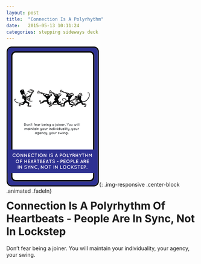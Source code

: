 ```yaml
---
layout: post
title:  "Connection Is A Polyrhythm"
date:   2015-05-13 10:11:24
categories: stepping sideways deck
---
```

![Connection Is A Polyrhythm Card](https://github.com/steppingsideways/steppingsideways.github.io/blob/master/images/connection_is_polyrhythm.png?raw=true){: .img-responsive .center-block .animated .fadeIn}

<div class="row">
	<div class="animated fadeIn col-md-12">
		<h1 style="margin-top:0px;">Connection Is A Polyrhythm Of Heartbeats - People Are In Sync, Not In Lockstep</h1>
		Don’t fear being a joiner. You will maintain your individuality, your agency, your swing.
	</div>
</div>